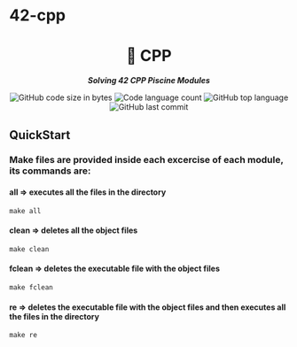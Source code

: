 # 42-cpp
<h1 align="center">
	📖 CPP
</h1>

<p align="center">
	<b><i>Solving 42 CPP Piscine Modules</i></b><br>
</p>

<p align="center">
	<img alt="GitHub code size in bytes" src="https://img.shields.io/github/languages/code-size/isaad18/42-cpp?color=lightblue" />
	<img alt="Code language count" src="https://img.shields.io/github/languages/count/isaad18/42-cpp?color=yellow" />
	<img alt="GitHub top language" src="https://img.shields.io/github/languages/top/isaad18/42-cpp?color=blue" />
	<img alt="GitHub last commit" src="https://img.shields.io/github/last-commit/isaad18/42-cpp?color=green" />
</p>

## QuickStart

### Make files are provided inside each excercise of each module, its commands are:

#### all => executes all the files in the directory
```
make all
```

#### clean => deletes all the object files
```
make clean
```

#### fclean => deletes the executable file with the object files
```
make fclean
```

#### re => deletes the executable file with the object files and then executes all the files in the directory
```
make re
```
